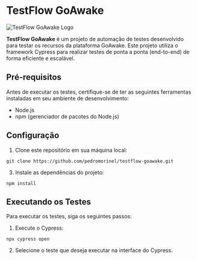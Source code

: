 # TestFlow GoAwake

![TestFlow GoAwake Logo](https://i.ytimg.com/vi/vKxwHf_Svcw/maxresdefault.jpg)

**TestFlow GoAwake** é um projeto de automação de testes desenvolvido para testar os recursos da plataforma GoAwake. Este projeto utiliza o framework Cypress para realizar testes de ponta a ponta (end-to-end) de forma eficiente e escalável.

## Pré-requisitos

Antes de executar os testes, certifique-se de ter as seguintes ferramentas instaladas em seu ambiente de desenvolvimento:

- Node.js
- npm (gerenciador de pacotes do Node.js)

## Configuração

1. Clone este repositório em sua máquina local:

```
git clone https://github.com/pedromorinel/testflow-goawake.git
```


3. Instale as dependências do projeto:

```
npm install
```

## Executando os Testes

Para executar os testes, siga os seguintes passos:

1. Execute o Cypress:

```
npx cypress open
```

2. Selecione o teste que deseja executar na interface do Cypress.
